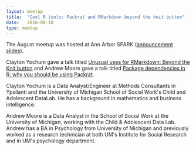 ```yaml
---
layout: meetup
title:  "Cool R tools: Packrat and RMarkdown beyond the knit button"
date:   2016-08-10
type: meetup
---
```


The August meetup was hosted at Ann Arbor SPARK ([announcement slides](https://cdn.rawgit.com/AnnArborRUserGroup/Presentations/master/2016-08/announcements/announcements.html)).

Clayton Yochum gave a talk titled [Unusual uses for RMarkdown: Beyond the Knit button](https://cdn.rawgit.com/AnnArborRUserGroup/Presentations/master/2016-08/rmarkdown-beyond-knit/rmarkdown-beyond-knit.html) and Andrew Moore gave a talk titled [Package dependencies in R: why you should be using Packrat](https://cdn.rawgit.com/AnnArborRUserGroup/Presentations/master/2016-08/packrat-dependency-management/why-packrat.html).

Clayton Yochum is a Data Analyst/Engineer at Methods Consultants in Ypsilanti and the University of Michigan School of Social Work's Child and Adolescent DataLab. He has a background in mathematics and business intelligence.

Andrew Moore is a Data Analyst in the School of Social Work at the University of Michigan, working with the Child & Adolescent Data Lab. Andrew has a BA in Psychology from University of Michigan and previously worked as a research technician at both UM's Institute for Social Research and in UM's psychology department.
